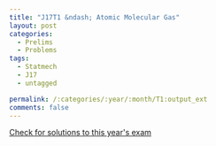 ```yaml
---
title: "J17T1 &ndash; Atomic Molecular Gas"
layout: post
categories:
  - Prelims
  - Problems
tags:
  - Statmech
  - J17
  - untagged

permalink: /:categories/:year/:month/T1:output_ext
comments: false
---
```

<object data="2017J1T.pdf" type="application/pdf" width="100%" height="500"></object>
<div class="message"><a href='https://princetonprelim.com/prelim/35/'>Check for solutions to this year's exam</a></div>